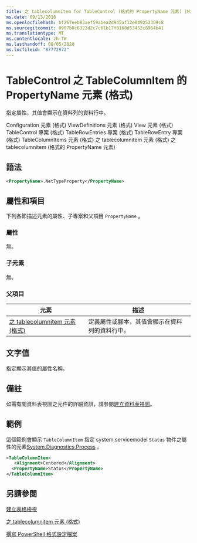 ```yaml
---
title: 之 tablecolumnitem for TableControl (格式的 PropertyName 元素) |Microsoft Docs
ms.date: 09/13/2016
ms.openlocfilehash: bf267eeb83aef59abea2d945af12e849252309c8
ms.sourcegitcommit: 0907b8c6322d2c7c61b17f8168d53452c8964b41
ms.translationtype: MT
ms.contentlocale: zh-TW
ms.lasthandoff: 08/05/2020
ms.locfileid: "87772972"
---
```

# <a name="propertyname-element-for-tablecolumnitem-for-tablecontrol-format"></a>TableControl 之 TableColumnItem 的 PropertyName 元素 (格式)

指定屬性，其值會顯示在資料列的資料行中。

Configuration 元素 (格式) ViewDefinitions 元素 (格式) View 元素 (格式) TableControl 專案 (格式) TableRowEntries 專案 (格式) TableRowEntry 專案 (格式) TableColumnItems 元素 (格式) 之 tablecolumnitem 元素 (格式) 之 tablecolumnitem (格式的 PropertyName 元素) 

## <a name="syntax"></a>語法

```xml
<PropertyName>.NetTypeProperty</PropertyName>
```

## <a name="attributes-and-elements"></a>屬性和項目

下列各節描述元素的屬性、子專案和父項目 `PropertyName` 。

### <a name="attributes"></a>屬性

無。

### <a name="child-elements"></a>子元素

無。

### <a name="parent-elements"></a>父項目

|元素|描述|
|-------------|-----------------|
|[之 tablecolumnitem 元素 (格式) ](./tablecolumnitem-element-for-tablecolumnitems-for-tablecontrol-format.md)|定義屬性或腳本，其值會顯示在資料列的資料行中。|

## <a name="text-value"></a>文字值

指定顯示其值的屬性名稱。

## <a name="remarks"></a>備註

如需有關資料表視圖之元件的詳細資訊，請參閱[建立資料表視圖](./creating-a-table-view.md)。

## <a name="example"></a>範例

這個範例會顯示 `TableColumnItem` 指定 system.servicemodel `Status` 物件之屬性的元素[System.Diagnostics.Process](/dotnet/api/System.Diagnostics.Process) 。

```xml
<TableColumnItem>
   <Alignment>Centered</Alignment>
  <PropertyName>Status</PropertyName>
</TableColumnItem>

```

## <a name="see-also"></a>另請參閱

[建立表格檢視](./creating-a-table-view.md)

[之 tablecolumnitem 元素 (格式) ](./tablecolumnitem-element-for-tablecolumnitems-for-tablecontrol-format.md)

[撰寫 PowerShell 格式設定檔案](./writing-a-powershell-formatting-file.md)
